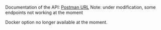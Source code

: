 Documentation of the API:
[Postman URL](https://documenter.getpostman.com/view/32819772/2s9Yyy7xnT)
Note: under modification, some endpoints not working at the moment

Docker option no longer available at the moment.
